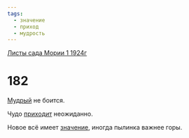 ```yaml
---
tags:
  - значение
  - приход
  - мудрость
---
```


[Листы сада Мории 1 1924г](/agni/1924)

# 182
[Мудрый](/tag/#мудрость) не боится.   

Чудо [приходит](/tag/#приход) неожиданно.   

Новое всё имеет [значение](/tag/#значение), иногда пылинка важнее горы.   

